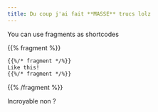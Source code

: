 ```yaml
---
title: Du coup j'ai fait **MASSE** trucs lolz
---
```


You can use fragments as shortcodes

{{% fragment %}}
```html
{{%/* fragment */%}}
Like this!
{{%/* fragment */%}}
```
{{% /fragment %}}

Incroyable non ?
